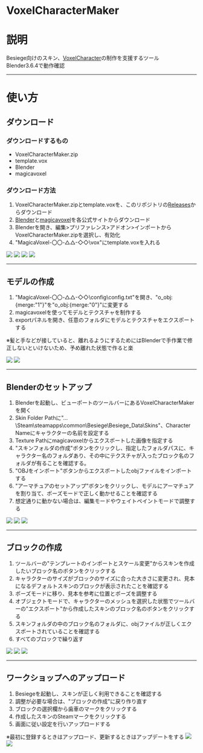 # VoxelCharacterMaker

# 説明
Besiege向けのスキン、[VoxelCharacter](https://steamcommunity.com/workshop/filedetails/?id=2555529376)の制作を支援するツール  
Blender3.6.4で動作確認

***
# 使い方
## ダウンロード
### ダウンロードするもの
* VoxelCharacterMaker.zip
* template.vox
* Blender
* magicavoxel

### ダウンロード方法
1. VoxelCharacterMaker.zipとtemplate.voxを、このリポジトリの[Releases](https://github.com/Gomanosuke/VoxelCharacterMaker/releases)からダウンロード
1. [Blender](https://www.blender.org/download/)と[magicavoxel](https://ephtracy.github.io/index.html?page=mv_main)を各公式サイトからダウンロード
1. Blenderを開き、編集>プリファレンス>アドオン>インポートからVoxelCharacterMaker.zipを選択し、有効化
1. "MagicaVoxel-〇〇-△△-◇◇\vox"にtemplate.voxを入れる

![](Documentation/プリファレンス.png)
![](Documentation/インストール.png)
![](Documentation/有効化.png)
![](Documentation/テンプレート.png)

***
## モデルの作成
1. "MagicaVoxel-〇〇-△△-◇◇\config\config.txt"を開き、"o_obj:{merge:"1"}"を"o_obj:{merge:"0"}"に変更する
2. magicavoxelを使ってモデルとテクスチャを制作する
3. exportパネルを開き、任意のフォルダにモデルとテクスチャをエクスポートする

※髪と手などが接していると、離れるようにするためにはBlenderで手作業で修正しないといけないため、予め離れた状態で作ると楽

![](Documentation/merge.png)
![](Documentation/export.png)
***
## Blenderのセットアップ
1. Blenderを起動し、ビューポートのツールバーにあるVoxelCharacterMakerを開く
1. Skin Folder Pathに"…\Steam\steamapps\common\Besiege\Besiege_Data\Skins"、Character Nameにキャラクターの名前を設定する
1. Texture Pathにmagicavoxelからエクスポートした画像を指定する
1. "スキンフォルダの作成"ボタンをクリックし、指定したフォルダパスに、キャラクター名のフォルダあり、その中にテクスチャが入ったブロック名のフォルダが有ることを確認する。
1. "OBJをインポート"ボタンからエクスポートしたobjファイルをインポートする
1. "アーマチュアのセットアップ"ボタンをクリックし、モデルにアーマチュアを割り当て、ポーズモードで正しく動かせることを確認する
1. 想定通りに動かない場合は、編集モードやウェイトペイントモードで調整する

![](Documentation/setup.png)
![](Documentation/フォルダ.png)
![](Documentation/pose01.png)
***
## ブロックの作成
1. ツールバーの"テンプレートのインポートとスケール変更"からスキンを作成したいブロック名のボタンをクリックする
1. キャラクターのサイズがブロックのサイズに合った大きさに変更され、見本になるデフォルトスキンのブロックが表示されたことを確認する
1. ポーズモードに移り、見本を参考に位置とポーズを調整する
1. オブジェクトモードで、キャラクターのメッシュを選択した状態でツールバーの"エクスポート"から作成したスキンのブロック名のボタンをクリックする
2. スキンフォルダの中のブロック名のフォルダに、objファイルが正しくエクスポートされていることを確認する
3. すべてのブロックで繰り返す
   
![](Documentation/pose02.png)
![](Documentation/export_obj.png)
![](Documentation/startingblock.png)
***
## ワークショップへのアップロード
1. Besiegeを起動し、スキンが正しく利用できることを確認する
2. 調整が必要な場合は、"ブロックの作成"に戻り作り直す
3. ブロックの選択欄から歯車のマークをクリックする
4. 作成したスキンのSteamマークをクリックする
5. 画面に従い設定を行いアップロードする  

※最初に登録するときはアップロード、更新するときはアップデートをする
![](Documentation/upload01.png)
![](Documentation/upload02.png)
